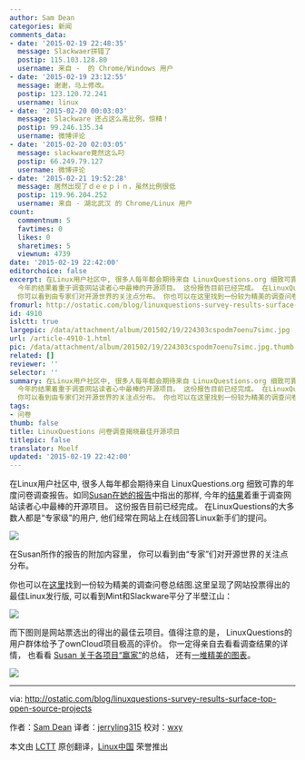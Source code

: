 ```yaml
---
author: Sam Dean
categories: 新闻
comments_data:
- date: '2015-02-19 22:48:35'
  message: Slackwaer拼错了
  postip: 115.103.128.80
  username: 来自 -  的 Chrome/Windows 用户
- date: '2015-02-19 23:12:55'
  message: 谢谢，马上修改。
  postip: 123.120.72.241
  username: linux
- date: '2015-02-20 00:03:03'
  message: Slackware 还占这么高比例，惊精！
  postip: 99.246.135.34
  username: 微博评论
- date: '2015-02-20 02:03:05'
  message: slackware竟然这么叼
  postip: 66.249.79.127
  username: 微博评论
- date: '2015-02-21 19:52:28'
  message: 居然出现了ｄｅｅｐｉｎ，虽然比例很低
  postip: 119.96.204.252
  username: 来自 - 湖北武汉 的 Chrome/Linux 用户
count:
  commentnum: 5
  favtimes: 0
  likes: 0
  sharetimes: 5
  viewnum: 4739
date: '2015-02-19 22:42:00'
editorchoice: false
excerpt: 在Linux用户社区中, 很多人每年都会期待来自 LinuxQuestions.org 细致可靠的年度问卷调查报告。如同Susan在她的报告中指出的那样,
  今年的结果着重于调查网站读者心中最棒的开源项目。 这份报告目前已经完成。 在LinuxQuestions的大多数人都是专家级的用户, 他们经常在网站上在线回答Linux新手们的提问。  在Susan所作的报告的附加内容里，
  你可以看到由专家们对开源世界的关注点分布。 你也可以在这里找到一份较为精美的调查问卷总结图.这里呈现了网站投票得出的最佳Linux发行版, 可以看到Mint和Slackwaer平分了半壁江山：  而下图则是网
fromurl: http://ostatic.com/blog/linuxquestions-survey-results-surface-top-open-source-projects
id: 4910
islctt: true
largepic: /data/attachment/album/201502/19/224303cspodm7oenu7simc.jpg
url: /article-4910-1.html
pic: /data/attachment/album/201502/19/224303cspodm7oenu7simc.jpg.thumb.jpg
related: []
reviewer: ''
selector: ''
summary: 在Linux用户社区中, 很多人每年都会期待来自 LinuxQuestions.org 细致可靠的年度问卷调查报告。如同Susan在她的报告中指出的那样,
  今年的结果着重于调查网站读者心中最棒的开源项目。 这份报告目前已经完成。 在LinuxQuestions的大多数人都是专家级的用户, 他们经常在网站上在线回答Linux新手们的提问。  在Susan所作的报告的附加内容里，
  你可以看到由专家们对开源世界的关注点分布。 你也可以在这里找到一份较为精美的调查问卷总结图.这里呈现了网站投票得出的最佳Linux发行版, 可以看到Mint和Slackwaer平分了半壁江山：  而下图则是网
tags:
- 问卷
thumb: false
title: LinuxQuestions 问卷调查揭晓最佳开源项目
titlepic: false
translator: Moelf
updated: '2015-02-19 22:42:00'
---
```


在Linux用户社区中, 很多人每年都会期待来自 LinuxQuestions.org 细致可靠的年度问卷调查报告。如同[Susan在她的报告](http://ostatic.com/blog/lq-members-choice-award-winners-announced)中指出的那样, 今年的[结果](http://www.linuxquestions.org/questions/linux-news-59/2014-linuxquestions-org-members-choice-award-winners-4175532948/)着重于调查网站读者心中最棒的开源项目。 这份报告目前已经完成。 在LinuxQuestions的大多数人都是“专家级”的用户, 他们经常在网站上在线回答Linux新手们的提问。


![](/data/attachment/album/201502/19/224303cspodm7oenu7simc.jpg)


在Susan所作的报告的附加内容里， 你可以看到由“专家”们对开源世界的关注点分布。


你也可以在[这里](http://www.linuxquestions.org/questions/2014mca.php)找到一份较为精美的调查问卷总结图.这里呈现了网站投票得出的最佳Linux发行版, 可以看到Mint和Slackware平分了半壁江山：


![](/data/attachment/album/201502/19/224305uemed3176z1mp3de.png)


而下图则是网站票选出的得出的最佳云项目。值得注意的是， LinuxQuestions的用户群体给予了ownCloud项目极高的评价。 你一定得亲自去看看调查结果的详情， 也看看 [Susan 关于各项目“赢家”](http://ostatic.com/blog/lq-members-choice-award-winners-announced)的总结， 还有[一堆精美的图表](http://www.linuxquestions.org/questions/2014mca.php)。


![](/data/attachment/album/201502/19/224306e99x4q9se8a6l9fs.png)




---


via: <http://ostatic.com/blog/linuxquestions-survey-results-surface-top-open-source-projects>


作者：[Sam Dean](http://ostatic.com/member/samdean) 译者：[jerryling315](https://github.com/jerryling315) 校对：[wxy](https://github.com/wxy)


本文由 [LCTT](https://github.com/LCTT/TranslateProject) 原创翻译，[Linux中国](http://linux.cn/) 荣誉推出